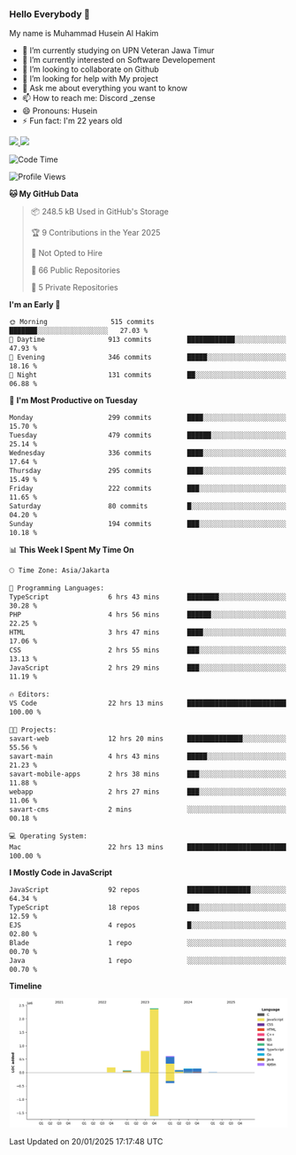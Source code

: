 ### Hello Everybody 👋

My name is Muhammad Husein Al Hakim

- 🔭 I’m currently studying on UPN Veteran Jawa Timur
- 🌱 I’m currently interested on Software Developement
- 👯 I’m looking to collaborate on Github
- 🤔 I’m looking for help with My project
- 💬 Ask me about everything you want to know
- 📫 How to reach me: Discord _zense
- 😄 Pronouns: Husein
- ⚡ Fun fact: I'm 22 years old

<p align="left">
<a href="https://github.com/huseinhq">
  <img height="180em" src="https://github-readme-stats-eight-theta.vercel.app/api?username=huseinhq&show_icons=true&theme=algolia&include_all_commits=true&count_private=true"/>
  <img height="180em" src="https://github-readme-stats-eight-theta.vercel.app/api/top-langs/?username=huseinhq&layout=compact&langs_count=8&theme=algolia"/>
</a>
</p>

<!--START_SECTION:waka-->
![Code Time](http://img.shields.io/badge/Code%20Time-1%2C768%20hrs%2017%20mins-blue)

![Profile Views](http://img.shields.io/badge/Profile%20Views-0-blue)

**🐱 My GitHub Data** 

> 📦 248.5 kB Used in GitHub's Storage 
 > 
> 🏆 9 Contributions in the Year 2025
 > 
> 🚫 Not Opted to Hire
 > 
> 📜 66 Public Repositories 
 > 
> 🔑 5 Private Repositories 
 > 
**I'm an Early 🐤** 

```text
🌞 Morning                515 commits         ███████░░░░░░░░░░░░░░░░░░   27.03 % 
🌆 Daytime                913 commits         ████████████░░░░░░░░░░░░░   47.93 % 
🌃 Evening                346 commits         █████░░░░░░░░░░░░░░░░░░░░   18.16 % 
🌙 Night                  131 commits         ██░░░░░░░░░░░░░░░░░░░░░░░   06.88 % 
```
📅 **I'm Most Productive on Tuesday** 

```text
Monday                   299 commits         ████░░░░░░░░░░░░░░░░░░░░░   15.70 % 
Tuesday                  479 commits         ██████░░░░░░░░░░░░░░░░░░░   25.14 % 
Wednesday                336 commits         ████░░░░░░░░░░░░░░░░░░░░░   17.64 % 
Thursday                 295 commits         ████░░░░░░░░░░░░░░░░░░░░░   15.49 % 
Friday                   222 commits         ███░░░░░░░░░░░░░░░░░░░░░░   11.65 % 
Saturday                 80 commits          █░░░░░░░░░░░░░░░░░░░░░░░░   04.20 % 
Sunday                   194 commits         ███░░░░░░░░░░░░░░░░░░░░░░   10.18 % 
```


📊 **This Week I Spent My Time On** 

```text
🕑︎ Time Zone: Asia/Jakarta

💬 Programming Languages: 
TypeScript               6 hrs 43 mins       ████████░░░░░░░░░░░░░░░░░   30.28 % 
PHP                      4 hrs 56 mins       ██████░░░░░░░░░░░░░░░░░░░   22.25 % 
HTML                     3 hrs 47 mins       ████░░░░░░░░░░░░░░░░░░░░░   17.06 % 
CSS                      2 hrs 55 mins       ███░░░░░░░░░░░░░░░░░░░░░░   13.13 % 
JavaScript               2 hrs 29 mins       ███░░░░░░░░░░░░░░░░░░░░░░   11.19 % 

🔥 Editors: 
VS Code                  22 hrs 13 mins      █████████████████████████   100.00 % 

🐱‍💻 Projects: 
savart-web               12 hrs 20 mins      ██████████████░░░░░░░░░░░   55.56 % 
savart-main              4 hrs 43 mins       █████░░░░░░░░░░░░░░░░░░░░   21.23 % 
savart-mobile-apps       2 hrs 38 mins       ███░░░░░░░░░░░░░░░░░░░░░░   11.88 % 
webapp                   2 hrs 27 mins       ███░░░░░░░░░░░░░░░░░░░░░░   11.06 % 
savart-cms               2 mins              ░░░░░░░░░░░░░░░░░░░░░░░░░   00.18 % 

💻 Operating System: 
Mac                      22 hrs 13 mins      █████████████████████████   100.00 % 
```

**I Mostly Code in JavaScript** 

```text
JavaScript               92 repos            ████████████████░░░░░░░░░   64.34 % 
TypeScript               18 repos            ███░░░░░░░░░░░░░░░░░░░░░░   12.59 % 
EJS                      4 repos             █░░░░░░░░░░░░░░░░░░░░░░░░   02.80 % 
Blade                    1 repo              ░░░░░░░░░░░░░░░░░░░░░░░░░   00.70 % 
Java                     1 repo              ░░░░░░░░░░░░░░░░░░░░░░░░░   00.70 % 
```



**Timeline**

![Lines of Code chart](https://raw.githubusercontent.com/HuseinHQ/HuseinHQ/main/assets/bar_graph.png)


 Last Updated on 20/01/2025 17:17:48 UTC
<!--END_SECTION:waka-->
